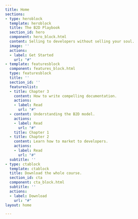 ```yaml
---
title: Home
sections:
- type: heroblock
  template: heroblock
  title: The B2D Playbook
  section_id: hero
  component: hero_block.html
  content: Selling to developers without selling your soul.
  image: ''
  actions:
  - label: Get Started
    url: "#"
- template: featuresblock
  component: features_block.html
  type: featuresblock
  title: ''
  section_id: ''
  featureslist:
  - title: Chapter 3
    content: How to write compelling documentation.
    actions:
    - label: Read
      url: "#"
  - content: Understanding the B2D model.
    actions:
    - label: Read
      url: "#"
    title: Chapter 1
  - title: Chapter 2
    content: Learn how to market to developers.
    actions:
    - label: Read
      url: "#"
  subtitle: ''
- type: ctablock
  template: ctablock
  title: Download the whole course.
  section_id: cta
  component: cta_block.html
  subtitle: ''
  actions:
  - label: Download
    url: "#"
layout: home

---
```

